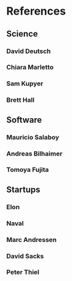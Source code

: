 # References

## Science
### David Deutsch
### Chiara Marletto
### Sam Kupyer
### Brett Hall

## Software
### Mauricio Salaboy
### Andreas Bilhaimer
### Tomoya Fujita

## Startups
### Elon
### Naval
### Marc Andressen
### David Sacks
### Peter Thiel





